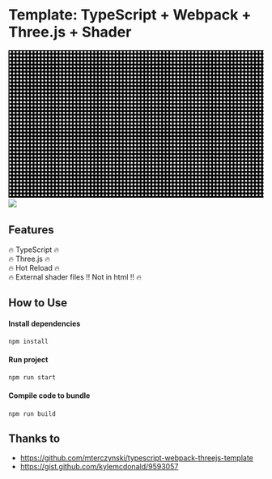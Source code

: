 # Template: TypeScript + Webpack + Three.js + Shader

<img src="https://github.com/ryokomy/ts-webpack-threejs-shader-3d-template/blob/master/img/shader.gif" width="720">
<img src="https://github.com/ryokomy/ts-webpack-threejs-shader-3d-template/blob/master/img/shader_camera.gif" width="720">

## Features
:fire: TypeScript :fire:  
:fire: Three.js :fire:  
:fire: Hot Reload :fire:  
:fire: External shader files !! Not in html !! :fire:  

## How to Use
#### Install dependencies

    npm install

#### Run project

    npm run start

#### Compile code to bundle

    npm run build

## Thanks to
- https://github.com/mterczynski/typescript-webpack-threejs-template
- https://gist.github.com/kylemcdonald/9593057
